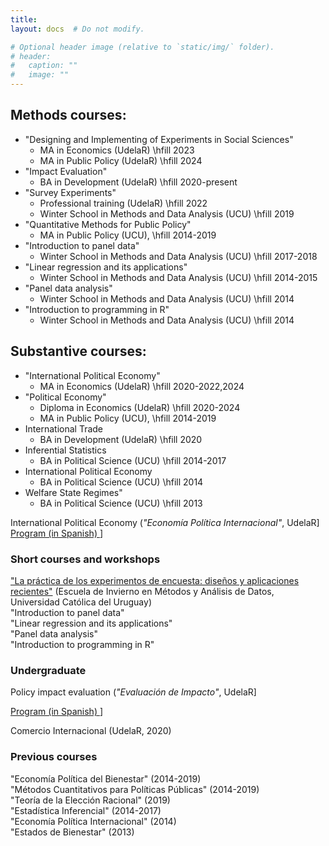 ```yaml
---
title: 
layout: docs  # Do not modify.

# Optional header image (relative to `static/img/` folder).
# header:
#   caption: ""
#   image: ""
---
```


## Methods courses:

- "Designing and Implementing of Experiments in Social Sciences"
 	+ MA in Economics (UdelaR) \hfill 2023 
 	+ MA in Public Policy (UdelaR) \hfill 2024 
- "Impact Evaluation"
 	+ BA in Development (UdelaR) \hfill 2020-present 
- "Survey Experiments"
 	+ Professional training (UdelaR) \hfill 2022
 	+ Winter School in Methods and Data Analysis (UCU) \hfill 2019
- "Quantitative Methods for Public Policy" 
 	+ MA in Public Policy (UCU), \hfill 2014-2019
- "Introduction to panel data"
 	+ Winter School in Methods and Data Analysis (UCU) \hfill 2017-2018
- "Linear regression and its applications" 
 	+ Winter School in Methods and Data Analysis (UCU) \hfill 2014-2015
- "Panel data analysis" 
 	+ Winter School in Methods and Data Analysis (UCU) \hfill 2014
- "Introduction to programming in R"
 	+ Winter School in Methods and Data Analysis (UCU) \hfill 2014
 

## Substantive courses:

- "International Political Economy" 
 	+ MA in Economics (UdelaR) \hfill 2020-2022,2024
- "Political Economy" 
 	+ Diploma in Economics (UdelaR) \hfill 2020-2024
 	+ MA  in Public Policy (UCU), \hfill 2014-2019
- International Trade 
	+ BA in Development (UdelaR) \hfill 2020
- Inferential Statistics 
	+ BA in Political Science (UCU) \hfill 2014-2017 
- International Political Economy 
	+ BA in Political Science (UCU) \hfill 2014
- Welfare State Regimes" 
	+ BA in Political Science (UCU) \hfill 2013




International Political Economy (*"Economía Política Internacional"*, UdelaR]
[Program (in Spanish)  <i class="fas fa-file-pdf" padding_left="3"></i>](ImpactEvaluation/Programa2020_EvaluacionImpacto.pdf)]



### Short courses and workshops
["La práctica de los experimentos de encuesta: diseños y aplicaciones recientes"](SurveyExperiments/programa-survey-experiments-2019) (Escuela de Invierno en Métodos y Análisis de Datos, Universidad Católica del Uruguay)  
"Introduction to panel data"  
"Linear regression and its applications"  
"Panel data analysis"  
"Introduction to programming in R"  



### Undergraduate  

Policy impact evaluation (*"Evaluación de Impacto"*, UdelaR]

[Program (in Spanish)  <i class="fas fa-file-pdf" padding_left="3"></i>](ImpactEvaluation/Programa2020_EvaluacionImpacto.pdf)]


Comercio Internacional (UdelaR, 2020)





### Previous courses
"Economía Política del Bienestar" (2014-2019)  
"Métodos Cuantitativos para Políticas Públicas" (2014-2019)  
"Teoría de la Elección Racional" (2019)   
"Estadística Inferencial" (2014-2017)  
"Economía Política Internacional" (2014)  
"Estados de Bienestar" (2013)  
<!--
Graduate Teaching Assistant (GTA): Advanced Research Methods" (University of Essex, 2009-2012); "Political Explanation and Research Methods" (University of Essex, 2009-2012); "Introduction to Time Series Regression Analysis" (Essex Summer School, 2012); "Panel Data Analysis for Comparative Research"  (Essex Summer School, 2011 ); "Pooled Time-Series Cross-Sectional Analysis" (Essex Summer School, 2011 ); "Introduction to STATA" (Essex Summer School, 2010); "Intermediate Programming in STATA" (Essex Summer School, 2010); "Applying Regression" (Essex Summer School, 2010).
 -->

<!-- *Instructor, Instituto Nacional de Evaluación Educativa (INEEd).*
"Módulo 3: Estadística inferencial and multivariada", (12hs) \hfill 2018  
Materiales docentes: **Presentaciones de clase**; **Laboratorios** (pauta, programación, and datos de investigación educativa). \normalsize
 -->
